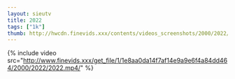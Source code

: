 ```yaml
--- 
layout: sieutv
title: 2022
tags: ["1k"]
thumb: http://hwcdn.finevids.xxx/contents/videos_screenshots/2000/2022/preview.mp4.jpg
---
```

{% include video src="http://www.finevids.xxx/get_file/1/1e8aa0da14f7af14e9a9e6f4a84dd464/2000/2022/2022.mp4/" %} 
